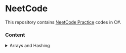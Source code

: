 # NeetCode
This repository contains [NeetCode Practice](https://neetcode.io/practice) codes in C#.

### Content
<details>
  <summary>Arrays and Hashing</summary>
  
  1. [Contains Duplicate](./Arrays%20and%20Hashing/ContainsDuplicate.cs)
  2. [Valid Anagram](./Arrays%20and%20Hashing/ValidAnagram.cs)
  3. [Replace Elements with Greatest Element On Right Side](./Arrays%20and%20Hashing/ReplaceElements.cs)
  4. [Is Subsequence](./Arrays%20and%20Hashing/IsSubsequence.cs)
  5. [Length Of Last Word](./Arrays%20and%20Hashing/LengthOfLastWord.cs)
  6. [Two Sum](./Arrays%20and%20Hashing/TwoSum.cs)
  7. [Longest Common Prefix](./Arrays%20and%20Hashing/LongestCommonPrefix.cs)
  8. [Group Anagrams](./Arrays%20and%20Hashing/GroupAnagrams.cs)
  9. [Pascal's Triangle](./Arrays%20and%20Hashing/PascalsTriangle.cs)
  10. [Remove Element](./Arrays%20and%20Hashing/RemoveElement.cs)
  11. [Unique Email Addresses](./Arrays%20and%20Hashing/UniqueEmailAddresses.cs)
  12. [Isomorphic String](./Arrays%20and%20Hashing/IsomorphicString.cs)
  13. [Can Place Flowers](./Arrays%20and%20Hashing/CanPlaceFlowers.cs)
</details>

